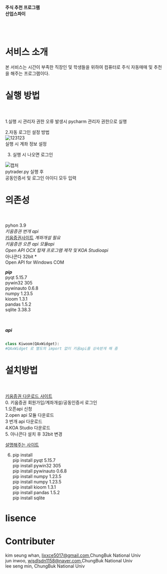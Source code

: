 ****주식 추천 프로그램****<br/>
**산업스파이**<br/><br/><br/><br/>

# 서비스 소개<br/>
본 서비스는 시간이 부족한 직장인 및 학생들을 위하여
컴퓨터로 주식 자동매매 및 추천을 해주는 프로그램이다.
  
# 실행 방법<br/><br/>
1.실행 시 관리자 권한 오류 발생시 pycharm 관리자 권한으로 실행<br/>

2.자동 로그인 설정 방법<br/>
![123123](https://user-images.githubusercontent.com/101561741/206839024-842438c0-ab1e-4a8e-8920-f926e92d0ed7.png)<br/>
실행 시 계좌 정보 설정 

3. 실행 시 나오면 로그인<br/>

![캡처](https://user-images.githubusercontent.com/101561741/206839407-50e09a3f-ee04-466e-b7c4-acefb7eee9da.PNG)
<br/> 
pytrader.py 실행 후 <br/>
공동인증서 및 로그인 아이디 모두 입력


# 의존성<br/><br/>
pyhon 3.9<br/>
*키움증권 번개 api*<br/>
[키움증권사이트](https://www.kiwoom.com/h/common/event/VEventMainView?eventCode=20220074&from=138<br/>) *계좌개설 필요 *<br/>
키움증권 오픈 api 모듈api*<br/>
Open API OCX 탑재 프로그램 제작 및 KOA Studioapi*<br/>
아나콘다 32bit *<br/>
Open API for Windows COM <br/>

***pip***<br/>
pyqt 5.15.7<br/>
pywin32 305<br/>
pywinauto 0.6.8<br/>
numpy 1.23.5<br/>
kioom 1.3.1<br/>
pandas 1.5.2<br/>
sqlite 3.38.3<br/>

<br/><br/>
*****api*****
``` python 

class Kiwoom(QAxWidget): 
#QAxWidget 로 별도의 import 없이 키움api를 상속받게 해 줌


```

# 설치방법<br/><br/>
[키움증권 다운로드 사이트](https://www.kiwoom.com/h/customer/download/VOpenApiInfoView?dummyVal=0)<br/>
0. 키움증권 회원가입/계좌개설/공동인증서 로그인<br/>
1.오픈api 신청<br/>
2.open api 모듈 다운로드<br/>
3 번개 api 다운로드<br/>
4.KOA Studio 다운로드<br/>
5. 아나콘다 설치 후 32bit 변경<br/>

[설명해주는 사이트](https://losskatsu.github.io/it-infra/conda32/#4-%ED%82%A4%EC%9B%80-api-%EB%8B%A4%EC%9A%B4%EB%A1%9C%EB%93%9C)<br/>

6. pip install <br/>
pip install pyqt 5.15.7<br/>
pip install pywin32 305<br/>
pip install pywinauto 0.6.8<br/>
pip install  numpy 1.23.5<br/>
pip install  numpy 1.23.5<br/>
pip install  kioom 1.3.1<br/>
pip install  pandas 1.5.2<br/>
pip install  sqlite<br/>


# lisence 


# Contributer
kim seung whan, lixxce5017@gmail.com,ChungBuk National Univ <br/>
jun inwoo, wjsdlsdn1158@naver.com,ChungBuk National Univ<br/>
lee seng min, ChungBuk National Univ<br/>
